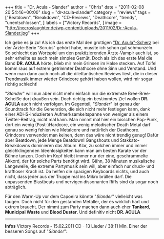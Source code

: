 +++
title = "Dr. Acula - Slander"
author = "Chris"
date = "2011-02-08 20:54:46+00:00"
slug = "dr-acula-slander"
category = "reviews"
tags = ["Beatdown", "Breakdown", "CD-Reviews", "Deathcore", "trendy", "unentschlossen", ]
labels = ["Victory Records", ]
image = "http://necroslaughter.de/wp-content/uploads/2011/02/Dr.-Acula-Slander.jpg"
+++

Ich gebe es ja zu! Als ich das erste Mal den grottigen <a href="http://www.youtube.com/watch?v=G3pDQIH2PDg">"Dr. Acula"-Scherz</a> bei der Ärzte-Serie "Scrubs" gehört habe, musste ich schon gut schmunzeln. So schlecht das Wortspiel um den praktizierenden Ärzte-Vampir auch ist, so sehr erhellte es auch mein simples Gemüt.
Doch als ich das erste Mal die Band **DR. ACULA** hörte, blieb mir mein Grinsen im Halse stecken. Auf Toifel komm raus auf extrem getrimmter Deathcore ohne Sinn und Verstand. Und wenn man dann auch noch all die dilettantischen Reviews liest, die in dieser Trendmusik immer wieder Grindcore gehört haben wollen, wird mir sogar richtig schlecht!

"_Slander_" will nun aber nicht mehr einfach nur die extremste Bree-Bree-Scheiße dort draußen sein. Doch richtig ein bestimmtes Ziel wollen **DR. ACULA** auch nicht verfolgen. Im Gegenteil, "_Slander_" ist genau der Soundtrack für die Generation, die sich nicht mehr festlegen kann, dank einer ADHS-induzierten Aufmerksamkeitspanne von weniger als einem Twitter-Beitrag, nicht mal kann. Man nimmt mal hier ein bisschen Pop-Punk, dort ein wenig (Post-)Hardcore, ein wenig melodischer Death Metal darf genau so wenig fehlen wie Metalcore und natürlich der Deathcore. Grindcore verwendet man keinen, denn das wäre nicht trendig genug! Dafür aber Beatdown, jede Menge Beatdown! Gangshouts und Stakkato-Breakdowns dominieren das Album. Klar, zu solchen immer und immer gleichklingenden Ideenlosigkeiten kann man am besten Karate vor der Bühne tanzen. Doch im Kopf bleibt immer nur der eine, geschrammelte Akkord, der für solche Parts benötigt wird. Gähn, 38 Minuten musikalische Langeweile, die extreme Partymusik sein will, aber einfach nur druck- und kraftloser Krach ist. Da helfen die spacigen Keyboards nichts, und auch nicht, dass jeder aus der Truppe mal ins Mikro brüllen darf. Die unpassenden Blastbeats und nervigen dissonanten Riffs sind da sogar noch abträglich.

Für den Warm-Up vor dem Capoeira könnte "_Slander_" vielleicht was taugen. Doch nicht für den gestanden Metaller, der es wirklich hart und extrem braucht. Der nimmt zum Party machen dann auch eher **Tankard**, **Municipal Waste** und **Blood Duster**. Und definitiv nicht **DR. ACULA**.





---
**Infos**
Victory Records - 15.02.2011
CD - 13 Lieder / 38:11 Min.
Einer der besseren Songs auf "_Slander_":
